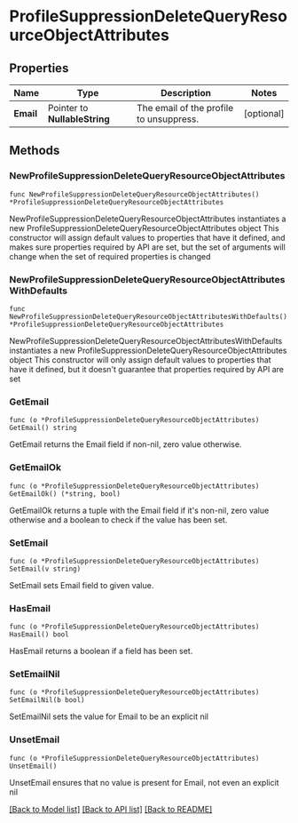 # ProfileSuppressionDeleteQueryResourceObjectAttributes

## Properties

Name | Type | Description | Notes
------------ | ------------- | ------------- | -------------
**Email** | Pointer to **NullableString** | The email of the profile to unsuppress. | [optional] 

## Methods

### NewProfileSuppressionDeleteQueryResourceObjectAttributes

`func NewProfileSuppressionDeleteQueryResourceObjectAttributes() *ProfileSuppressionDeleteQueryResourceObjectAttributes`

NewProfileSuppressionDeleteQueryResourceObjectAttributes instantiates a new ProfileSuppressionDeleteQueryResourceObjectAttributes object
This constructor will assign default values to properties that have it defined,
and makes sure properties required by API are set, but the set of arguments
will change when the set of required properties is changed

### NewProfileSuppressionDeleteQueryResourceObjectAttributesWithDefaults

`func NewProfileSuppressionDeleteQueryResourceObjectAttributesWithDefaults() *ProfileSuppressionDeleteQueryResourceObjectAttributes`

NewProfileSuppressionDeleteQueryResourceObjectAttributesWithDefaults instantiates a new ProfileSuppressionDeleteQueryResourceObjectAttributes object
This constructor will only assign default values to properties that have it defined,
but it doesn't guarantee that properties required by API are set

### GetEmail

`func (o *ProfileSuppressionDeleteQueryResourceObjectAttributes) GetEmail() string`

GetEmail returns the Email field if non-nil, zero value otherwise.

### GetEmailOk

`func (o *ProfileSuppressionDeleteQueryResourceObjectAttributes) GetEmailOk() (*string, bool)`

GetEmailOk returns a tuple with the Email field if it's non-nil, zero value otherwise
and a boolean to check if the value has been set.

### SetEmail

`func (o *ProfileSuppressionDeleteQueryResourceObjectAttributes) SetEmail(v string)`

SetEmail sets Email field to given value.

### HasEmail

`func (o *ProfileSuppressionDeleteQueryResourceObjectAttributes) HasEmail() bool`

HasEmail returns a boolean if a field has been set.

### SetEmailNil

`func (o *ProfileSuppressionDeleteQueryResourceObjectAttributes) SetEmailNil(b bool)`

 SetEmailNil sets the value for Email to be an explicit nil

### UnsetEmail
`func (o *ProfileSuppressionDeleteQueryResourceObjectAttributes) UnsetEmail()`

UnsetEmail ensures that no value is present for Email, not even an explicit nil

[[Back to Model list]](../README.md#documentation-for-models) [[Back to API list]](../README.md#documentation-for-api-endpoints) [[Back to README]](../README.md)


